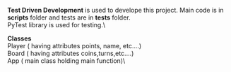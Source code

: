 **Test Driven Development** is used to develope this project. Main code is in **scripts**
folder and tests are in **tests** folder.\
PyTest library is used for testing.\

**Classes**\
Player ( having attributes points, name, etc....)\
Board  ( having attributes coins,turns,etc....)\
App    ( main class holding main function)\
